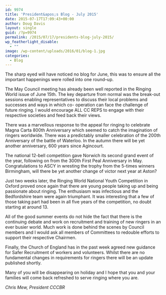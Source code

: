 ```yaml
---
id: 9974
title: 'President&apos;s Blog - July 2015'
date: 2015-07-17T17:09:43+00:00
author: Doug Davis
layout: single
guid: /?p=9974
permalink: /2015/07/17/presidents-blog-july-2015/
wp_featherlight_disable:
  - ""
image: /wp-content/uploads/2016/01/blog-1.jpg
categories:
  - Blog
---
```

The sharp eyed will have noticed no blog for June, this was to ensure all the important happenings were rolled into one round–up.

The May Council meeting has already been well reported in the Ringing World issue of June 15th. The key departure from normal was the break-out sessions enabling representatives to discuss their local problems and successes and ways in which co- operation can face the challenge of future ringing. I would encourage ALL CC REPS to engage with their respective societies and feed back their views.

There was a marvellous response to the appeal for ringing to celebrate Magna Carta 800th Anniversary which seemed to catch the imagination of ringers worldwide. There was a predictably smaller celebration of the 200th Anniversary of the battle of Waterloo. In the autumn there will be yet another anniversary, 600 years since Agincourt.

The national 12-bell competition gave Norwich its second grand event of the year, following on from the 300th First Peal Anniversary in May. Congratulations to ASCY in wresting the trophy from the 5-times winners Birmingham, will there be yet another change of victor next year at Aston?

Just two weeks later, the Ringing World National Youth Competition in Oxford proved once again that there are young people taking up and being passionate about ringing. The enthusiasm was infectious and the Bedfordshire team were again triumphant. It was interesting that a few of those taking part had been in all five years of the competition, no doubt starting at around 13.

All of the good summer events do not hide the fact that there is the continuing debate and work on recruitment and training of new ringers in an ever busier world. Much work is done behind the scenes by Council members and I would ask all members of Committees to redouble efforts to support their respective Chairmen.

Finally, the Church of England has in the past week agreed new guidance for Safer Recruitment of workers and volunteers. Whilst there are no fundamental changes in requirements for ringers there will be an update published shortly.

Many of you will be disappearing on holiday and I hope that you and your families will come back refreshed to serve ringing where you are.

_Chris Mew, President CCCBR_
